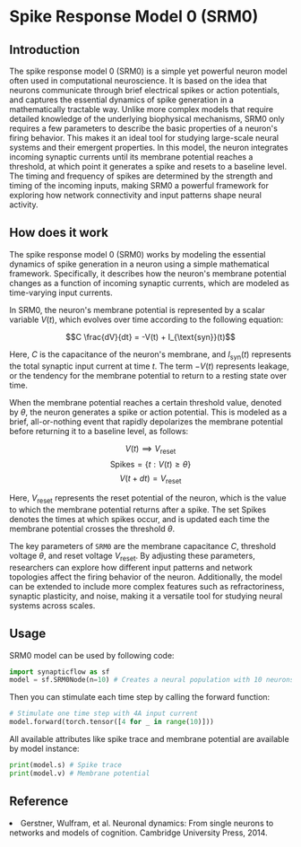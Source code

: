 <script type="text/javascript" src="https://www.maths.nottingham.ac.uk/plp/pmadw/LaTeXMathML.js"></script>
<script src='https://cdnjs.cloudflare.com/ajax/libs/mathjax/2.7.4/MathJax.js?config=default'></script>


# Spike Response Model 0 (SRM0)

## Introduction
The spike response model 0 (SRM0) is a simple yet powerful neuron model often used in computational neuroscience. It is based on the idea that neurons communicate through brief electrical spikes or action potentials, and captures the essential dynamics of spike generation in a mathematically tractable way. Unlike more complex models that require detailed knowledge of the underlying biophysical mechanisms, SRM0 only requires a few parameters to describe the basic properties of a neuron's firing behavior. This makes it an ideal tool for studying large-scale neural systems and their emergent properties. In this model, the neuron integrates incoming synaptic currents until its membrane potential reaches a threshold, at which point it generates a spike and resets to a baseline level. The timing and frequency of spikes are determined by the strength and timing of the incoming inputs, making SRM0 a powerful framework for exploring how network connectivity and input patterns shape neural activity.

## How does it work
The spike response model 0 (SRM0) works by modeling the essential dynamics of spike generation in a neuron using a simple mathematical framework. Specifically, it describes how the neuron's membrane potential changes as a function of incoming synaptic currents, which are modeled as time-varying input currents.

In SRM0, the neuron's membrane potential is represented by a scalar variable $V(t)$, which evolves over time according to the following equation:

$$C \frac{dV}{dt} = -V(t) + I_{\text{syn}}(t)$$

Here, $C$ is the capacitance of the neuron's membrane, and $I_{\text{syn}}(t)$ represents the total synaptic input current at time $t$. The term $-V(t)$ represents leakage, or the tendency for the membrane potential to return to a resting state over time.

When the membrane potential reaches a certain threshold value, denoted by $\theta$, the neuron generates a spike or action potential. This is modeled as a brief, all-or-nothing event that rapidly depolarizes the membrane potential before returning it to a baseline level, as follows:

$$V(t) \implies V_{\text{reset}}$$
$$\text{Spikes} = \{t: V(t) \ge \theta \}$$
$$V(t+dt) = V_{\text{reset}}$$

Here, $V_{\text{reset}}$ represents the reset potential of the neuron, which is the value to which the membrane potential returns after a spike. The set Spikes denotes the times at which spikes occur, and is updated each time the membrane potential crosses the threshold $\theta$.

The key parameters of `SRM0` are the membrane capacitance $C$, threshold voltage $\theta$, and reset voltage $V_{\text{reset}}$. By adjusting these parameters, researchers can explore how different input patterns and network topologies affect the firing behavior of the neuron. Additionally, the model can be extended to include more complex features such as refractoriness, synaptic plasticity, and noise, making it a versatile tool for studying neural systems across scales.


## Usage
SRM0 model can be used by following code:

```python
import synapticflow as sf
model = sf.SRM0Node(n=10) # Creates a neural population with 10 neurons
```

Then you can stimulate each time step by calling the forward function:

```python
# Stimulate one time step with 4A input current
model.forward(torch.tensor([4 for _ in range(10)]))
```

All available attributes like spike trace and membrane potential are available by model instance:

```python
print(model.s) # Spike trace
print(model.v) # Membrane potential
```

## Reference

<li> Gerstner, Wulfram, et al. Neuronal dynamics: From single neurons to networks and models of cognition. Cambridge University Press, 2014.

